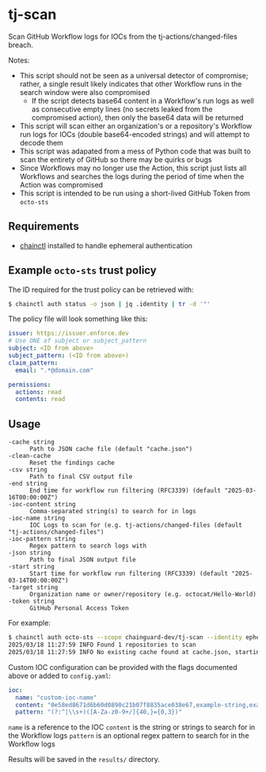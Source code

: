 # tj-scan
Scan GitHub Workflow logs for IOCs from the tj-actions/changed-files breach.

Notes:
- This script should not be seen as a universal detector of compromise; rather, a single result likely indicates that other Workflow runs in the search window were also compromised
  - If the script detects base64 content in a Workflow's run logs as well as consecutive empty lines (no secrets leaked from the compromised action), then only the base64 data will be returned
- This script will scan either an organization's or a repository's Workflow run logs for IOCs (double base64-encoded strings) and will attempt to decode them
- This script was adapated from a mess of Python code that was built to scan the entirety of GitHub so there may be quirks or bugs
- Since Workflows may no longer use the Action, this script just lists all Workflows and searches the logs during the period of time when the Action was compromised
- This script is intended to be run using a short-lived GitHub Token from `octo-sts`

## Requirements

- [chainctl](https://edu.chainguard.dev/chainguard/administration/how-to-install-chainctl) installed to handle ephemeral authentication

## Example `octo-sts` trust policy

The ID required for the trust policy can be retrieved with:
```sh
$ chainctl auth status -o json | jq .identity | tr -d '"'
```

The policy file will look something like this:
```yaml
issuer: https://issuer.enforce.dev
# Use ONE of subject or subject_pattern
subject: <ID from above>
subject_pattern: (<ID from above>)
claim_pattern:
  email: ".*@domain.com"

permissions:
  actions: read
  contents: read
```

## Usage

```
-cache string
      Path to JSON cache file (default "cache.json")
-clean-cache
      Reset the findings cache
-csv string
      Path to final CSV output file
-end string
      End time for workflow run filtering (RFC3339) (default "2025-03-16T00:00:00Z")
-ioc-content string
      Comma-separated string(s) to search for in logs
-ioc-name string
      IOC Logs to scan for (e.g. tj-actions/changed-files (default "tj-actions/changed-files")
-ioc-pattern string
      Regex pattern to search logs with
-json string
      Path to final JSON output file
-start string
      Start time for workflow run filtering (RFC3339) (default "2025-03-14T00:00:00Z")
-target string
      Organization name or owner/repository (e.g. octocat/Hello-World)
-token string
      GitHub Personal Access Token
```

For example:
```sh
$ chainctl auth octo-sts --scope chainguard-dev/tj-scan --identity ephemerality -- go run cmd/tj-scan/main.go -target owner/repo -json="final.json" -csv="final.csv"
2025/03/18 11:27:59 INFO Found 1 repositories to scan
2025/03/18 11:27:59 INFO No existing cache found at cache.json, starting fresh
```

Custom IOC configuration can be provided with the flags documented above or added to `config.yaml`:
```yaml
ioc:
  name: "custom-ioc-name"
  content: "0e58ed8671d6b60d0890c21b07f8835ace038e67,example-string,example-string2"
  pattern: "(?:^|\\s+)([A-Za-z0-9+/]{40,}={0,3})"
```

`name` is a reference to the IOC
`content` is the string or strings to search for in the Workflow logs
`pattern` is an optional regex pattern to search for in the Workflow logs

Results will be saved in the `results/` directory.
